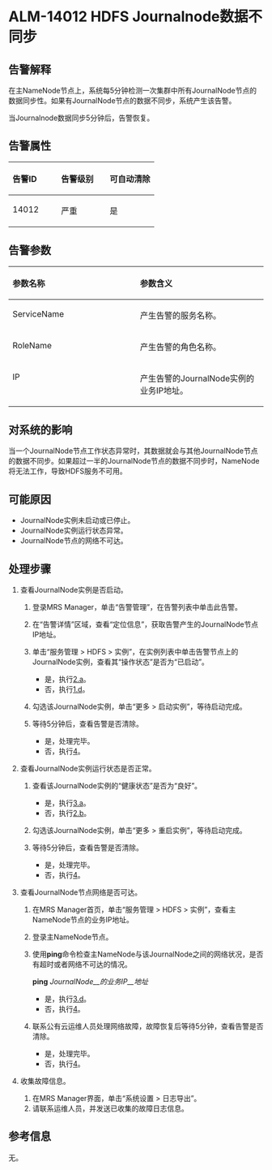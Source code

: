 # ALM-14012 HDFS Journalnode数据不同步<a name="ZH-CN_TOPIC_0093195057"></a>

## 告警解释<a name="zh-cn_topic_0035998731_section18191719"></a>

在主NameNode节点上，系统每5分钟检测一次集群中所有JournalNode节点的数据同步性。如果有JournalNode节点的数据不同步，系统产生该告警。

当Journalnode数据同步5分钟后，告警恢复。

## 告警属性<a name="zh-cn_topic_0035998731_section29507743"></a>

<a name="zh-cn_topic_0035998731_table56187107"></a>
<table><thead align="left"><tr id="zh-cn_topic_0035998731_row43395070"><th class="cellrowborder" valign="top" width="33.33333333333333%" id="mcps1.1.4.1.1"><p id="zh-cn_topic_0035998731_p25339754"><a name="zh-cn_topic_0035998731_p25339754"></a><a name="zh-cn_topic_0035998731_p25339754"></a>告警ID</p>
</th>
<th class="cellrowborder" valign="top" width="33.33333333333333%" id="mcps1.1.4.1.2"><p id="zh-cn_topic_0035998731_p39254219"><a name="zh-cn_topic_0035998731_p39254219"></a><a name="zh-cn_topic_0035998731_p39254219"></a>告警级别</p>
</th>
<th class="cellrowborder" valign="top" width="33.33333333333333%" id="mcps1.1.4.1.3"><p id="zh-cn_topic_0035998731_p25475209"><a name="zh-cn_topic_0035998731_p25475209"></a><a name="zh-cn_topic_0035998731_p25475209"></a>可自动清除</p>
</th>
</tr>
</thead>
<tbody><tr id="zh-cn_topic_0035998731_row50226059"><td class="cellrowborder" valign="top" width="33.33333333333333%" headers="mcps1.1.4.1.1 "><p id="zh-cn_topic_0035998731_p41779002"><a name="zh-cn_topic_0035998731_p41779002"></a><a name="zh-cn_topic_0035998731_p41779002"></a>14012</p>
</td>
<td class="cellrowborder" valign="top" width="33.33333333333333%" headers="mcps1.1.4.1.2 "><p id="zh-cn_topic_0035998731_p28655997"><a name="zh-cn_topic_0035998731_p28655997"></a><a name="zh-cn_topic_0035998731_p28655997"></a>严重</p>
</td>
<td class="cellrowborder" valign="top" width="33.33333333333333%" headers="mcps1.1.4.1.3 "><p id="zh-cn_topic_0035998731_p39434429"><a name="zh-cn_topic_0035998731_p39434429"></a><a name="zh-cn_topic_0035998731_p39434429"></a>是</p>
</td>
</tr>
</tbody>
</table>

## 告警参数<a name="zh-cn_topic_0035998731_section64243102"></a>

<a name="zh-cn_topic_0035998731_table40072161"></a>
<table><thead align="left"><tr id="zh-cn_topic_0035998731_row29623216"><th class="cellrowborder" valign="top" width="50%" id="mcps1.1.3.1.1"><p id="zh-cn_topic_0035998731_p50670335"><a name="zh-cn_topic_0035998731_p50670335"></a><a name="zh-cn_topic_0035998731_p50670335"></a>参数名称</p>
</th>
<th class="cellrowborder" valign="top" width="50%" id="mcps1.1.3.1.2"><p id="zh-cn_topic_0035998731_p10656503"><a name="zh-cn_topic_0035998731_p10656503"></a><a name="zh-cn_topic_0035998731_p10656503"></a>参数含义</p>
</th>
</tr>
</thead>
<tbody><tr id="zh-cn_topic_0035998731_row57870399"><td class="cellrowborder" valign="top" width="50%" headers="mcps1.1.3.1.1 "><p id="zh-cn_topic_0035998731_p56990719"><a name="zh-cn_topic_0035998731_p56990719"></a><a name="zh-cn_topic_0035998731_p56990719"></a>ServiceName</p>
</td>
<td class="cellrowborder" valign="top" width="50%" headers="mcps1.1.3.1.2 "><p id="zh-cn_topic_0035998731_p52845536"><a name="zh-cn_topic_0035998731_p52845536"></a><a name="zh-cn_topic_0035998731_p52845536"></a>产生告警的服务名称。</p>
</td>
</tr>
<tr id="zh-cn_topic_0035998731_row5847780"><td class="cellrowborder" valign="top" width="50%" headers="mcps1.1.3.1.1 "><p id="zh-cn_topic_0035998731_p3908185"><a name="zh-cn_topic_0035998731_p3908185"></a><a name="zh-cn_topic_0035998731_p3908185"></a>RoleName</p>
</td>
<td class="cellrowborder" valign="top" width="50%" headers="mcps1.1.3.1.2 "><p id="zh-cn_topic_0035998731_p48127554"><a name="zh-cn_topic_0035998731_p48127554"></a><a name="zh-cn_topic_0035998731_p48127554"></a>产生告警的角色名称。</p>
</td>
</tr>
<tr id="zh-cn_topic_0035998731_row30494806"><td class="cellrowborder" valign="top" width="50%" headers="mcps1.1.3.1.1 "><p id="zh-cn_topic_0035998731_p54160201"><a name="zh-cn_topic_0035998731_p54160201"></a><a name="zh-cn_topic_0035998731_p54160201"></a>IP</p>
</td>
<td class="cellrowborder" valign="top" width="50%" headers="mcps1.1.3.1.2 "><p id="zh-cn_topic_0035998731_p24900132"><a name="zh-cn_topic_0035998731_p24900132"></a><a name="zh-cn_topic_0035998731_p24900132"></a>产生告警的JournalNode实例的业务IP地址。</p>
</td>
</tr>
</tbody>
</table>

## 对系统的影响<a name="zh-cn_topic_0035998731_section41317012"></a>

当一个JournalNode节点工作状态异常时，其数据就会与其他JournalNode节点的数据不同步。如果超过一半的JournalNode节点的数据不同步时，NameNode将无法工作，导致HDFS服务不可用。

## 可能原因<a name="zh-cn_topic_0035998731_section36308794"></a>

-   JournalNode实例未启动或已停止。
-   JournalNode实例运行状态异常。
-   JournalNode节点的网络不可达。

## 处理步骤<a name="zh-cn_topic_0035998731_section58343698"></a>

1.  查看JournalNode实例是否启动。
    1.  登录MRS Manager，单击“告警管理”，在告警列表中单击此告警。
    2.  在“告警详情”区域，查看“定位信息”，获取告警产生的JournalNode节点IP地址。
    3.  单击“服务管理 \> HDFS \> 实例”，在实例列表中单击告警节点上的JournalNode实例，查看其“操作状态”是否为“已启动”。
        -   是，执行[2.a](#zh-cn_topic_0035998731_alm14012_mmccppss_s6)。
        -   否，执行[1.d](#zh-cn_topic_0035998731_alm14012_mmccppss_s4)。

    4.  <a name="zh-cn_topic_0035998731_alm14012_mmccppss_s4"></a>勾选该JournalNode实例，单击“更多 \> 启动实例”，等待启动完成。
    5.  等待5分钟后，查看告警是否清除。
        -   是，处理完毕。
        -   否，执行[4](#zh-cn_topic_0035998731_li3746724415395)。


2.  查看JournalNode实例运行状态是否正常。
    1.  <a name="zh-cn_topic_0035998731_alm14012_mmccppss_s6"></a>查看该JournalNode实例的“健康状态”是否为“良好”。
        -   是，执行[3.a](#zh-cn_topic_0035998731_alm14012_mmccppss_s10)。
        -   否，执行[2.b](#zh-cn_topic_0035998731_s7)。

    2.  <a name="zh-cn_topic_0035998731_s7"></a>勾选该JournalNode实例，单击“更多 \> 重启实例”，等待启动完成。
    3.  等待5分钟后，查看告警是否清除。
        -   是，处理完毕。
        -   否，执行[4](#zh-cn_topic_0035998731_li3746724415395)。


3.  查看JournalNode节点网络是否可达。
    1.  <a name="zh-cn_topic_0035998731_alm14012_mmccppss_s10"></a>在MRS Manager首页，单击“服务管理 \> HDFS \> 实例”，查看主NameNode节点的业务IP地址。
    2.  登录主NameNode节点。
    3.  使用**ping**命令检查主NameNode与该JournalNode之间的网络状况，是否有超时或者网络不可达的情况。

        **ping** _JournalNode__的业务IP__地址_

        -   是，执行[3.d](#zh-cn_topic_0035998731_alm14012_mmccppss_s13)。
        -   否，执行[4](#zh-cn_topic_0035998731_li3746724415395)。

    4.  <a name="zh-cn_topic_0035998731_alm14012_mmccppss_s13"></a>联系公有云运维人员处理网络故障，故障恢复后等待5分钟，查看告警是否清除。
        -   是，处理完毕。
        -   否，执行[4](#zh-cn_topic_0035998731_li3746724415395)。


4.  <a name="zh-cn_topic_0035998731_li3746724415395"></a>收集故障信息。
    1.  在MRS Manager界面，单击“系统设置 \> 日志导出”。
    2.  请联系运维人员，并发送已收集的故障日志信息。


## 参考信息<a name="zh-cn_topic_0035998731_section55331235"></a>

无。

